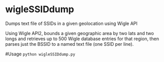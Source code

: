 # wigleSSIDdump
Dumps text file of SSIDs in a given geolocation using Wigle API

Using Wigle API2, bounds a given geographic area by two lats and two longs and retrieves up to 500 Wigle database entries for that region, then parses just the BSSID to a named text file (one SSID per line).

#Usage 
`python wigleSSIDdump.py`


